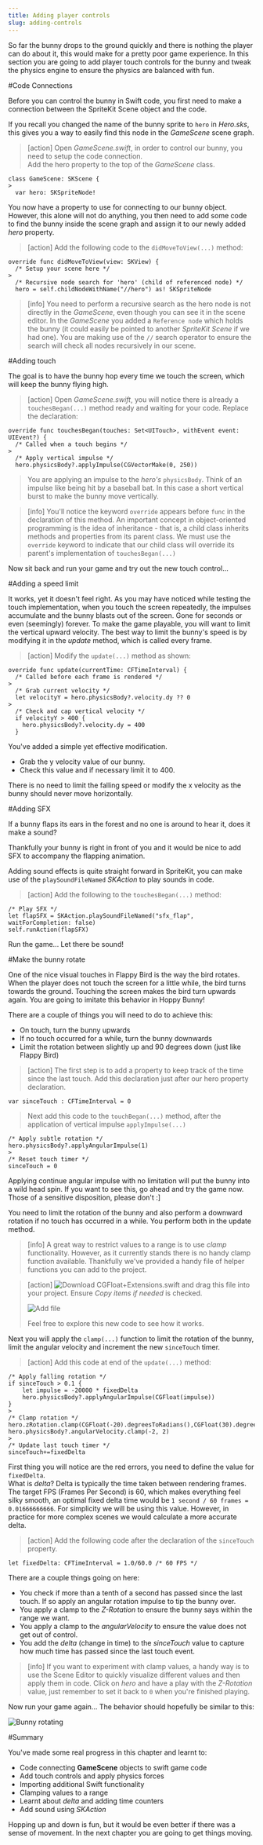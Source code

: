 ```yaml
---
title: Adding player controls
slug: adding-controls
---
```


So far the bunny drops to the ground quickly and there is nothing the player can do about it, this would make for a pretty poor game experience.  In this section you are going to add player touch controls for the bunny and tweak the physics engine to ensure the physics are balanced with fun.

#Code Connections

Before you can control the bunny in Swift code, you first need to make a connection between the SpriteKit Scene object and the code.

If you recall you changed the name of the bunny sprite to `hero` in *Hero.sks*, this gives you a way to easily find this node in the *GameScene* scene graph.

> [action]
> Open *GameScene.swift*, in order to control our bunny, you need to setup the code connection.  
> Add the hero property to the top of the *GameScene* class.
>
```
class GameScene: SKScene {
>
  var hero: SKSpriteNode!
```
>

You now have a property to use for connecting to our bunny object.  However, this alone will not do anything, you then need to add some code to find the bunny inside the scene graph and assign it to our newly added *hero* property.

> [action]
> Add the following code to the `didMoveToView(...)` method:
>
```
override func didMoveToView(view: SKView) {
  /* Setup your scene here */
>
  /* Recursive node search for 'hero' (child of referenced node) */
  hero = self.childNodeWithName("//hero") as! SKSpriteNode
```
>

<!--  -->

> [info]
> You need to perform a recursive search as the hero node is not directly in the *GameScene*, even though you can see it in the scene editor. In the *GameScene* you added a `Reference node` which holds the bunny (it could easily be pointed to another *SpriteKit Scene* if we had one). You are making use of the `//` search operator to ensure the search will check all  nodes recursively in our scene.
>

#Adding touch

The goal is to have the bunny hop every time we touch the screen, which will keep the bunny flying high.

> [action]
> Open *GameScene.swift*, you will notice there is already a `touchesBegan(...)` method ready and waiting for your code.
> Replace the declaration:
>
```
override func touchesBegan(touches: Set<UITouch>, withEvent event: UIEvent?) {
  /* Called when a touch begins */
>
  /* Apply vertical impulse */
  hero.physicsBody?.applyImpulse(CGVectorMake(0, 250))
```
> You are applying an impulse to the *hero's* `physicsBody`.  Think of an impulse like being hit by a baseball bat.
> In this case a short vertical burst to make the bunny move vertically.

<!--  -->

> [info]
> You'll notice the keyword `override` appears before `func` in the declaration of this method. An important concept in object-oriented programming is the idea of inheritance - that is, a child class inherits methods and properties from its parent class.
> We must use the `override` keyword to indicate that our child class will override its parent's implementation of `touchesBegan(...)`

Now sit back and run your game and try out the new touch control...

#Adding a speed limit

It works, yet it doesn't feel right.  As you may have noticed while testing the touch implementation, when you touch the screen repeatedly, the impulses accumulate and the bunny blasts out of the screen. Gone for seconds or even (seemingly) forever.  To make the game playable, you will want to limit the vertical upward velocity. The best way to limit the bunny's speed is by modifying it in the *update* method, which is called every frame.

> [action]
> Modify the `update(...)` method as shown:
>
```
override func update(currentTime: CFTimeInterval) {
  /* Called before each frame is rendered */
>
  /* Grab current velocity */
  let velocityY = hero.physicsBody?.velocity.dy ?? 0
>
  /* Check and cap vertical velocity */
  if velocityY > 400 {
    hero.physicsBody?.velocity.dy = 400
  }
```
>

You've added a simple yet effective modification.

- Grab the y velocity value of our bunny.
- Check this value and if necessary limit it to 400.

There is no need to limit the falling speed or modify the x velocity as the bunny should never move horizontally.

#Adding SFX

If a bunny flaps its ears in the forest and no one is around to hear it, does it make a sound?

Thankfully your bunny is right in front of you and it would be nice to add SFX to accompany the flapping animation.

Adding sound effects is quite straight forward in SpriteKit, you can make use of the `playSoundFileNamed` *SKAction* to play sounds in code.

> [action]
> Add the following to the `touchesBegan(...)` method:
>
```
/* Play SFX */
let flapSFX = SKAction.playSoundFileNamed("sfx_flap", waitForCompletion: false)
self.runAction(flapSFX)
```
>

Run the game... Let there be sound!

#Make the bunny rotate

One of the nice visual touches in Flappy Bird is the way the bird rotates. When the player does not touch the screen for a little while, the bird turns towards the ground. Touching the screen makes the bird turn upwards again. You are going to imitate this behavior in Hoppy Bunny!

There are a couple of things you will need to do to achieve this:

- On touch, turn the bunny upwards
- If no touch occurred for a while, turn the bunny downwards
- Limit the rotation between slightly up and 90 degrees down (just like Flappy Bird)

> [action]
> The first step is to add a property to keep track of the time since the last touch. Add this declaration just after our hero property declaration.
>
```
var sinceTouch : CFTimeInterval = 0
```
>
> Next add this code to the `touchBegan(...)` method, after the application of vertical impulse `applyImpulse(...)`
>
```
/* Apply subtle rotation */
hero.physicsBody?.applyAngularImpulse(1)
>
/* Reset touch timer */
sinceTouch = 0
```

Applying continue angular impulse with no limitation will put the bunny into a wild head spin.  If you want to see this, go ahead and try the game now. Those of a sensitive disposition, please don't :]

You need to limit the rotation of the bunny and also perform a downward rotation if no touch has occurred in a while. You perform both in the update method.

> [info]
> A great way to restrict values to a range is to use *clamp* functionality.  However, as it currently stands there is no
> handy clamp function available. Thankfully we've provided a handy file of helper functions you can add to the project.

<!--  -->

> [action]
> ![Download CGFloat+Extensions.swift](../CGFloat+Extensions.swift) and drag this file into your project.
> Ensure *Copy items if needed* is checked.
>
> ![Add file](../Tutorial-Images/xcode_add_file.png)
>
> Feel free to explore this new code to see how it works.
>

Next you will apply the `clamp(...)` function to limit the rotation of the bunny, limit the angular velocity and increment the new `sinceTouch` timer.

> [action]
> Add this code at end of the `update(...)` method:
>
```
/* Apply falling rotation */
if sinceTouch > 0.1 {
    let impulse = -20000 * fixedDelta
    hero.physicsBody?.applyAngularImpulse(CGFloat(impulse))
}
>
/* Clamp rotation */
hero.zRotation.clamp(CGFloat(-20).degreesToRadians(),CGFloat(30).degreesToRadians())
hero.physicsBody?.angularVelocity.clamp(-2, 2)
>
/* Update last touch timer */
sinceTouch+=fixedDelta
```
>

First thing you will notice are the red errors, you need to define the value for `fixedDelta`.  
What is *delta*? Delta is typically the time taken between rendering frames.  The target FPS (Frames Per Second) is 60, which makes everything feel silky smooth, an optimal fixed delta time would be `1 second / 60 frames = 0.01666666666`.  For simplicity we will be using this value. However, in practice for more complex scenes we would calculate a more accurate delta.

> [action]
> Add the following code after the declaration of the `sinceTouch` property.
>
```
let fixedDelta: CFTimeInterval = 1.0/60.0 /* 60 FPS */
```
>

There are a couple things going on here:

- You check if more than a tenth of a second has passed since the last touch. If so apply an angular rotation impulse to tip the bunny over.
- You apply a clamp to the *Z-Rotation* to ensure the bunny says within the range we want.
- You apply a clamp to the *angularVelocity* to ensure the value does not get out of control.
- You add the *delta* (change in time) to the *sinceTouch* value to capture how much time has passed since the last touch event.

> [info]
> If you want to experiment with clamp values, a handy way is to use the Scene Editor to quickly visualize different values and then apply them in code. Click on *hero* and have a play with the *Z-Rotation* value, just remember to set it back to `0` when you're finished playing.
>

Now run your game again... The behavior should hopefully be similar to this:

![Bunny rotating](../Tutorial-Images/simulator_bunnyRotation.gif)

#Summary

You've made some real progress in this chapter and learnt to:

- Code connecting **GameScene** objects to swift game code
- Add touch controls and apply physics forces
- Importing additional Swift functionality
- Clamping values to a range
- Learnt about *delta* and adding time counters
- Add sound using *SKAction*

Hopping up and down is fun, but it would be even better if there was a sense of movement. In the next chapter you are going to get things moving.

